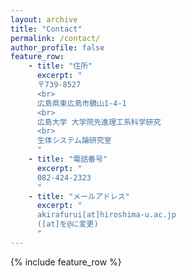 ```yaml
---
layout: archive
title: "Contact"
permalink: /contact/
author_profile: false
feature_row:
    - title: "住所"
      excerpt: "
      〒739-8527　
      <br>
      広島県東広島市鏡山1-4-1
      <br>
      広島大学 大学院先進理工系科学研究
      <br>
      生体システム論研究室
      "
    - title: "電話番号"
      excerpt: "
      082-424-2323
      "
    - title: "メールアドレス"
      excerpt: "
      akirafurui[at]hiroshima-u.ac.jp
      ([at]を@に変更)
      "
---
```


{% include feature_row %}